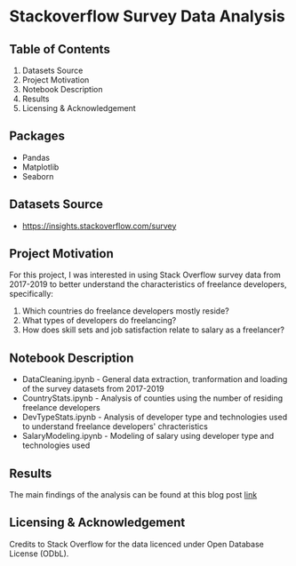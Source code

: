 # Stackoverflow Survey Data Analysis

## Table of Contents
1. Datasets Source
2. Project Motivation
3. Notebook Description
4. Results
5. Licensing & Acknowledgement

## Packages
- Pandas
- Matplotlib
- Seaborn

## Datasets Source
- https://insights.stackoverflow.com/survey

## Project Motivation
For this project, I was interested in using Stack Overflow survey data from 2017-2019 to better understand the characteristics of freelance developers, specifically:
1. Which countries do freelance developers mostly reside?
2. What types of developers do freelancing?
3. How does skill sets and job satisfaction relate to salary as a freelancer?

## Notebook Description
- DataCleaning.ipynb - General data extraction, tranformation and loading of the survey datasets from 2017-2019
- CountryStats.ipynb - Analysis of counties using the number of residing freelance developers
- DevTypeStats.ipynb - Analysis of developer type and technologies used to understand freelance developers' chracteristics
- SalaryModeling.ipynb - Modeling of salary using developer type and technologies used

## Results

The main findings of the analysis can be found at this blog post
[link](https://medium.com/@aldrinl/freelance-developers-worldwide-b06f344720af)

## Licensing & Acknowledgement
Credits to Stack Overflow for the data licenced under Open Database License (ODbL).
